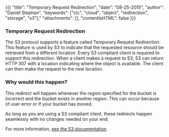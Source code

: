 {{{
 "title": "Temporary Request Redirection",
 "date": "08-25-2015",
 "author": "Daniel Stephan",
 "keywords": ["clc", "cloud", "object", "redirection", "storage", "s3"],"
 "attachments": [],
 "contentIsHTML": false
}}}

### Temporary Request Redirection
The S3 protocol supports a feature called Temporary Request Redirection.
This feature is used by S3 to indicate that the requested resource should
be retrieved from a different location. Every S3 compliant client is required to support this redirection. When a client makes a request to S3, S3 can return HTTP 307 with a location indicating where the object is available. The client can then make the request to the new location.

### Why would this happen?
This redirect will happen whenever the region specified for the bucket is
incorrect and the bucket exists in another region. This can occur because
of user error or if your bucket has moved.

As long as you are using a S3 compliant client, these redirects happen seamlessly with no changes needed on your end.

For more information, [see the S3 documentation](//docs.aws.amazon.com/AmazonS3/latest/dev/Redirects.html#TemporaryRedirection).
